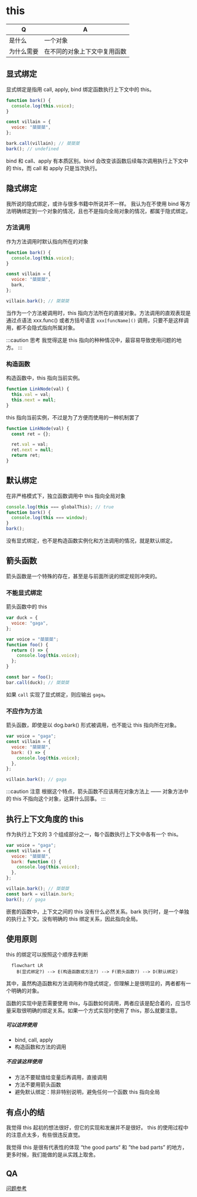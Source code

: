 # this

| Q          | A                            |
| ---------- | ---------------------------- |
| 是什么     | 一个对象                     |
| 为什么需要 | 在不同的对象上下文中复用函数 |

## 显式绑定

显式绑定是指用 call, apply, bind 绑定函数执行上下文中的 this。

```js
function bark() {
  console.log(this.voice);
}

const villain = {
  voice: "桀桀桀",
};

bark.call(villain); // 桀桀桀
bark(); // undefined
```

bind 和 call、apply 有本质区别。bind 会改变该函数后续每次调用执行上下文中的 this，而 call 和 apply 只是当次执行。

## 隐式绑定

我所说的隐式绑定，或许与很多书籍中所说并不一样。
我认为在不使用 bind 等方法明确绑定到一个对象的情况，且也不是指向全局对象的情况，都属于隐式绑定。

### 方法调用

作为方法调用时默认指向所在的对象

```js
function bark() {
  console.log(this.voice);
}

const villain = {
  voice: "桀桀桀",
  bark,
};

villain.bark(); // 桀桀桀
```

当作为一个方法被调用时，this 指向方法所在的直接对象。方法调用的直观表现是通过点语法 xxx.func() 或者方括号语言 `xxx[funcName]()` 调用，只要不是这样调用，都不会隐式指向所属对象。

:::caution 思考
我觉得这是 this 指向的种种情况中，最容易导致使用问题的地方。
:::

### 构造函数

构造函数中，this 指向当前实例。

```js
function LinkNode(val) {
  this.val = val;
  this.next = null;
}
```

this 指向当前实例，不过是为了方便而使用的一种机制罢了

```js
function LinkNode(val) {
  const ret = {};

  ret.val = val;
  ret.next = null;
  return ret;
}
```

## 默认绑定

在非严格模式下，独立函数调用中 this 指向全局对象

```js
console.log(this === globalThis); // true
function bark() {
  console.log(this === window);
}
bark();
```

没有显式绑定，也不是构造函数实例化和方法调用的情况，就是默认绑定。

## 箭头函数

箭头函数是一个特殊的存在，甚至是与前面所说的绑定规则冲突的。

### 不能显式绑定

箭头函数中的 this

```js
var duck = {
  voice: "gaga",
};

var voice = "桀桀桀";
function foo() {
  return () => {
    console.log(this.voice);
  };
}

const bar = foo();
bar.call(duck); // 桀桀桀
```

如果 `call` 实现了显式绑定，则应输出 `gaga`。

### 不应作为方法

箭头函数，即使是以 dog.bark() 形式被调用，也不能让 this 指向所在对象。

```js
var voice = "gaga";
const villain = {
  voice: "桀桀桀",
  bark: () => {
    console.log(this.voice);
  },
};

villain.bark(); // gaga
```

:::caution 注意
根据这个特点，箭头函数不应该用在对象方法上 —— 对象方法中的 this 不指向这个对象，这算什么回事。
:::

## 执行上下文角度的 this

作为执行上下文的 3 个组成部分之一，每个函数执行上下文中各有一个 this。

```js
var voice = "gaga";
const villain = {
  voice: "桀桀桀",
  bark: function () {
    console.log(this.voice);
  },
};

villain.bark(); // 桀桀桀
const bark = villain.bark;
bark(); // gaga
```

嵌套的函数中，上下文之间的 this 没有什么必然关系。bark 执行时，是一个单独的执行上下文。没有明确的 this 绑定关系，因此指向全局。

## 使用原则

this 的绑定可以按照这个顺序去判断

```mermaid
  flowchart LR
    B(显式绑定?) --> E(构造函数或方法?) --> F(箭头函数?) --> D(默认绑定)
```

其中，虽然构造函数和方法调用称作隐式绑定，但理解上是很明显的，两者都有一个明确的对象。

函数的实现中是否需要使用 this，与函数如何调用，两者应该是配合着的，应当尽量采取很明确的绑定关系。如果一个方式实现时使用了 this，那么就要注意。

##### 可以这样使用

- bind, call, apply
- 构造函数和方法的调用

##### 不应该这样使用

- 方法不要赋值给变量后再调用，直接调用
- 方法不要用箭头函数
- 避免默认绑定：除非特别说明，避免任何一个函数 this 指向全局

## 有点小的结

我觉得 this 起初的想法很好，但它的实现和发展并不是很好。
this 的使用过程中的注意点太多，有些很违反直觉。

我觉得 this 是很有代表性的体现 “the good parts“ 和 ”the bad parts” 的地方，更多时候，我们能做的是从实践上取舍。

## QA

[问题参考](https://juejin.cn/post/6844904083707396109)
